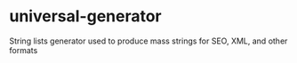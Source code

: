 # universal-generator
String lists generator used to produce mass strings for SEO, XML, and other formats
